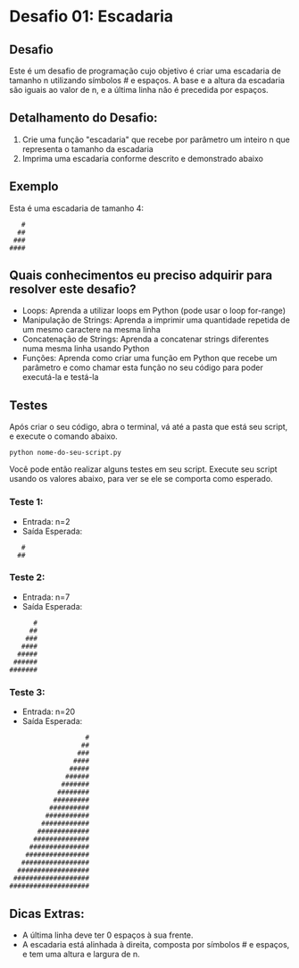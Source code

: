 # Desafio 01: Escadaria

## Desafio
Este é um desafio de programação cujo objetivo é criar uma escadaria de tamanho n utilizando símbolos # e espaços. A base e a altura da escadaria são iguais ao valor de n, e a última linha não é precedida por espaços.

## Detalhamento do Desafio:
1. Crie uma função "escadaria" que recebe por parâmetro um inteiro n que representa o tamanho da escadaria
2. Imprima uma escadaria conforme descrito e demonstrado abaixo

## Exemplo
Esta é uma escadaria de tamanho 4:
```
   #
  ##
 ###
####
```

## Quais conhecimentos eu preciso adquirir para resolver este desafio?
- Loops: Aprenda a utilizar loops em Python (pode usar o loop for-range)
- Manipulação de Strings: Aprenda a imprimir uma quantidade repetida de um mesmo caractere na mesma linha
- Concatenação de Strings: Aprenda a concatenar strings diferentes numa mesma linha usando Python
- Funções: Aprenda como criar uma função em Python que recebe um parâmetro e como chamar esta função no seu código para poder executá-la e testá-la

## Testes
Após criar o seu código, abra o terminal, vá até a pasta que está seu script, e execute o comando abaixo.

```
python nome-do-seu-script.py
```

Você pode então realizar alguns testes em seu script. Execute seu script usando os valores abaixo, para ver se ele se comporta como esperado.

### Teste 1: 
- Entrada: n=2
- Saída Esperada:
```
   #
  ##
```
### Teste 2: 
- Entrada: n=7
- Saída Esperada:
```
      #
     ##
    ###
   ####
  #####
 ######
#######
```
### Teste 3: 
- Entrada: n=20
- Saída Esperada:
```
                   #
                  ##
                 ###
                ####
               #####
              ######
             #######
            ########
           #########
          ##########
         ###########
        ############
       #############
      ##############
     ###############
    ################
   #################
  ##################
 ###################
####################
```

## Dicas Extras:
- A última linha deve ter 0 espaços à sua frente.
- A escadaria está alinhada à direita, composta por símbolos # e espaços, e tem uma altura e largura de n.